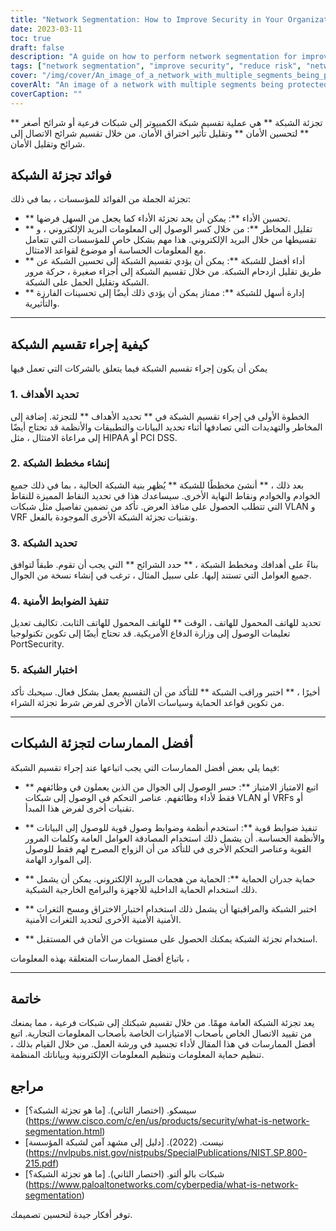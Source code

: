 ```yaml
---
title: "Network Segmentation: How to Improve Security in Your Organization"
date: 2023-03-11
toc: true
draft: false
description: "A guide on how to perform network segmentation for improved security and reduced risk in your organization."
tags: ["network segmentation", "improve security", "reduce risk", "network performance", "network management", "security controls", "firewalls", "access controls", "least privilege", "authentication", "testing", "monitoring", "cyber threats", "data breaches", "network architecture", "comprehensive security", "layered security", "vulnerabilities", "cyber attacks", "employee training"]
cover: "/img/cover/An_image_of_a_network_with_multiple_segments_being_protected.png"
coverAlt: "An image of a network with multiple segments being protected by a firewall and access control mechanisms, with a hacker outside the network trying to get in."
coverCaption: ""
---
```


 ** تجزئة الشبكة ** هي عملية تقسيم شبكة الكمبيوتر إلى شبكات فرعية أو شرائح أصغر ** لتحسين الأمان ** وتقليل تأثير اختراق الأمان. من خلال تقسيم شرائح الاتصال إلى شرائح وتقليل الأمان.  ## فوائد تجزئة الشبكة  تجزئة الجملة من الفوائد للمؤسسات ، بما في ذلك:  - ** تحسين الأداء **: يمكن أن يحد تجزئة الأداء كما يجعل من السهل فرضها. - ** تقليل المخاطر **: من خلال كسر الوصول إلى المعلومات البريد الإلكتروني ، و تقسيطها من خلال البريد الإلكتروني. هذا مهم بشكل خاص للمؤسسات التي تتعامل مع المعلومات الحساسة أو موضوع لقواعد الامتثال. - ** أداء أفضل للشبكة **: يمكن أن يؤدي تقسيم الشبكة إلى تحسين الشبكة عن طريق تقليل ازدحام الشبكة. من خلال تقسيم الشبكة إلى أجزاء صغيرة ، حركة مرور الشبكة وتقليل الحمل على الشبكة. - ** إدارة أسهل للشبكة **: ممتاز يمكن أن يؤدي ذلك أيضًا إلى تحسينات الفارزة والتأثيرية.  ____  ## كيفية إجراء تقسيم الشبكة  يمكن أن يكون إجراء تقسيم الشبكة فيما يتعلق بالشركات التي تعمل فيها  ### 1. تحديد الأهداف  الخطوة الأولى في إجراء تقسيم الشبكة في ** تحديد الأهداف ** للتجزئة. إضافة إلى المخاطر والتهديدات التي تصادفها أثناء تحديد البيانات والتطبيقات والأنظمة قد تحتاج أيضًا إلى مراعاة الامتثال ، مثل HIPAA أو PCI DSS.  ### 2. إنشاء مخطط الشبكة  بعد ذلك ، ** أنشئ مخططًا للشبكة ** يُظهر بنية الشبكة الحالية ، بما في ذلك جميع الخوادم والخوادم ونقاط النهاية الأخرى. سيساعدك هذا في تحديد النقاط المميزة للنقاط التي تتطلب الحصول على منافذ العرض. تأكد من تضمين تفاصيل مثل شبكات VLAN و VRF وتقنيات تجزئة الشبكة الأخرى الموجودة بالفعل.  ### 3. تحديد الشبكة  بناءً على أهدافك ومخطط الشبكة ، ** حدد الشرائح ** التي يجب أن تقوم. طبقاً لتوافق جميع العوامل التي تستند إليها. على سبيل المثال ، ترغب في إنشاء نسخة من الجوال.  ### 4. تنفيذ الضوابط الأمنية  تحديد للهاتف المحمول للهاتف ، الوقت ** للهاتف المحمول للهاتف الثابت. تكاليف تعديل تعليمات الوصول إلى وزارة الدفاع الأمريكية. قد تحتاج أيضًا إلى تكوين تكنولوجيا PortSecurity.  ### 5. اختبار الشبكة  أخيرًا ، ** اختبر وراقب الشبكة ** للتأكد من أن التقسيم يعمل بشكل فعال. سيحبك تأكد من تكوين قواعد الحماية وسياسات الأمان الأخرى لفرض شرط تجزئة الشراء.  ____  ## أفضل الممارسات لتجزئة الشبكات  فيما يلي بعض أفضل الممارسات التي يجب اتباعها عند إجراء تقسيم الشبكة:  - ** اتبع الامتياز الامتياز **: حسر الوصول إلى الجوال من الذين يعملون في وظائفهم فقط لأداء وظائفهم. عناصر التحكم في الوصول إلى شبكات VLAN أو VRFs أو تقنيات أخرى لفرض هذا المبدأ.  - ** تنفيذ ضوابط قوية **: استخدم أنظمة وضوابط وصول قوية للوصول إلى البيانات والأنظمة الحساسة. أن يشمل ذلك استخدام المصادقة العوامل العامة وكلمات المرور القوية وعناصر التحكم الأخرى في للتأكد من أن الزواج المصرح لهم فقط للوصول إلى الموارد الهامة.  - ** حماية جدران الحماية **: الحماية من هجمات البريد الإلكتروني. يمكن أن يشمل ذلك استخدام الحماية الداخلية للأجهزة والبرامج الخارجية الشبكية.  - ** اختبر الشبكة والمراقبتها أن يشمل ذلك استخدام اختبار الاختراق ومسح الثغرات الأمنية الأمنية الأخرى لتحديد الثغرات الأمنية.  - ** استخدام تجزئة الشبكة يمكنك الحصول على مستويات من الأمان في المستقبل.  باتباع أفضل الممارسات المتعلقة بهذه المعلومات ،  ____  ## خاتمة  يعد تجزئة الشبكة العامة مهمًا. من خلال تقسيم شبكتك إلى شبكات فرعية ، مما يمنعك من تقييد الاتصال الخاص بأصحاب الامتيازات الخاصة بأصحاب المعلومات التجارية. اتبع أفضل الممارسات في هذا المقال لأداء تجسيد في ورشة العمل. من خلال القيام بذلك ، تنظيم حماية المعلومات وتنظيم المعلومات الإلكترونية وبياناتك المنظمة.  ## مراجع  - سيسكو. (اختصار الثاني). [ما هو تجزئة الشبكة؟] (https://www.cisco.com/c/en/us/products/security/what-is-network-segmentation.html) - نيست. (2022). [دليل إلى مشهد آمن لشبكة المؤسسة] (https://nvlpubs.nist.gov/nistpubs/SpecialPublications/NIST.SP.800-215.pdf) - شبكات بالو ألتو. (اختصار الثاني). [ما هو تجزئة الشبكة؟] (https://www.paloaltonetworks.com/cyberpedia/what-is-network-segmentation)  توفر أفكار جيدة لتحسين تصميمك.